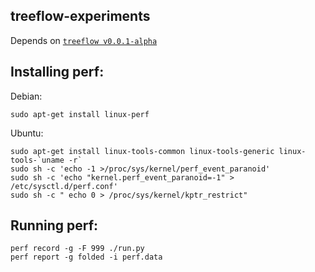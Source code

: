 ## treeflow-experiments

Depends on [`treeflow v0.0.1-alpha`](https://github.com/christiaanjs/treeflow/releases/tag/v0.0.1-alpha)

## Installing perf:

Debian:

    sudo apt-get install linux-perf

Ubuntu:

    sudo apt-get install linux-tools-common linux-tools-generic linux-tools-`uname -r`
    sudo sh -c 'echo -1 >/proc/sys/kernel/perf_event_paranoid'
    sudo sh -c 'echo "kernel.perf_event_paranoid=-1" > /etc/sysctl.d/perf.conf'
    sudo sh -c " echo 0 > /proc/sys/kernel/kptr_restrict"

## Running perf:

    perf record -g -F 999 ./run.py
    perf report -g folded -i perf.data
